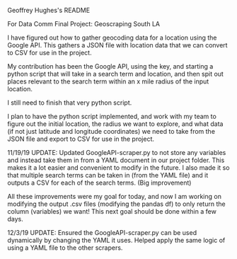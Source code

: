 Geoffrey Hughes's README

For Data Comm Final Project: Geoscraping South LA



I have figured out how to gather geocoding data for a location using the Google API. This gathers a JSON file with location data that we can convert to CSV for use in the project.

My contribution has been the Google API, using the key, and starting a python script that will take in a search term and location, and then spit out places relevant to the search term within an x mile radius of the input location.

I still need to finish that very python script.

I plan to have the python script implemented, and work with my team to figure out the initial location, the radius we want to explore, and what data (if not just latitude and longitude coordinates) we need to take from the JSON file and export to CSV for use in the project.


11/19/19 UPDATE:
Updated GoogleAPI-scraper.py to not store any variables and instead take them in from a YAML document in our project folder.
This makes it a lot easier and convenient to modify in the future.
I also made it so that multiple search terms can be taken in (from the YAML file) and it outputs a CSV for each of the search terms. (Big improvement)

All these improvements were my goal for today, and now I am working on modifying the output .csv files (modifying the pandas df) to only return the column (variables) we want! This next goal should be done within a few days.

12/3/19 UPDATE:
Ensured the GoogleAPI-scraper.py can be used dynamically by changing the YAML it uses.
Helped apply the same logic of using a YAML file to the other scrapers.
